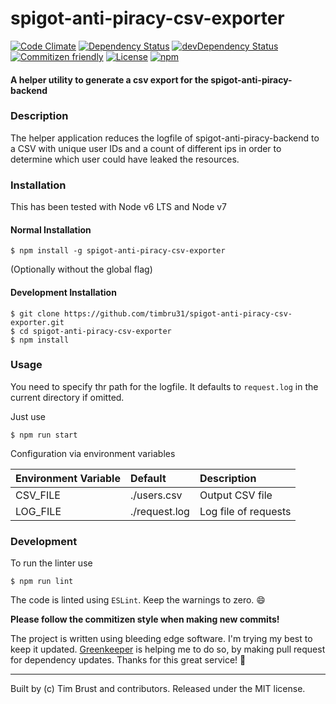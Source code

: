 # spigot-anti-piracy-csv-exporter
[![Code Climate](https://codeclimate.com/github/timbru31/spigot-anti-piracy-csv-exporter/badges/gpa.svg)](https://codeclimate.com/github/timbru31/spigot-anti-piracy-csv-exporter)
[![Dependency Status](https://david-dm.org/timbru31/spigot-anti-piracy-csv-exporter.svg)](https://david-dm.org/timbru31/spigot-anti-piracy-csv-exporter)
[![devDependency Status](https://david-dm.org/timbru31/spigot-anti-piracy-csv-exporter/dev-status.svg)](https://david-dm.org/timbru31/spigot-anti-piracy-csv-exporter#info=devDependencies)
[![Commitizen friendly](https://img.shields.io/badge/commitizen-friendly-brightgreen.svg)](http://commitizen.github.io/cz-cli/)
[![License](https://img.shields.io/badge/License-MIT-blue.svg)](LICENSE)
[![npm](https://img.shields.io/npm/v/spigot-anti-piracy-csv-exporter.svg)](https://www.npmjs.com/package/spigot-anti-piracy-csv-exporter)

#### A helper utility to generate a csv export for the spigot-anti-piracy-backend

### Description

The helper application reduces the logfile of spigot-anti-piracy-backend to a CSV with unique user IDs and a count of different ips in order to determine which user could have leaked the resources.

### Installation

This has been tested with Node v6 LTS and Node v7

#### Normal Installation

```shell
$ npm install -g spigot-anti-piracy-csv-exporter
```

(Optionally without the global flag)

#### Development Installation

```shell
$ git clone https://github.com/timbru31/spigot-anti-piracy-csv-exporter.git
$ cd spigot-anti-piracy-csv-exporter
$ npm install
```

### Usage

You need to specify thr path for the logfile. It defaults to `request.log` in the current directory if omitted.

Just use
```shell
$ npm run start
```

Configuration via environment variables

| Environment Variable | Default       | Description          |
|:-------------------- |:------------- |:-------------------- |
| CSV_FILE             | ./users.csv   | Output CSV file      |
| LOG_FILE             | ./request.log | Log file of requests |

### Development

To run the linter use
```shell
$ npm run lint
```

The code is linted using `ESLint`.
Keep the warnings to zero. :smile:

**Please follow the commitizen style when making new commits!**

The project is written using bleeding edge software. I'm trying my best to keep it updated.
[Greenkeeper](https://greenkeeper.io) is helping me to do so, by making pull request for dependency updates. Thanks for this great service! :rocket:

---
Built by (c) Tim Brust and contributors. Released under the MIT license.
